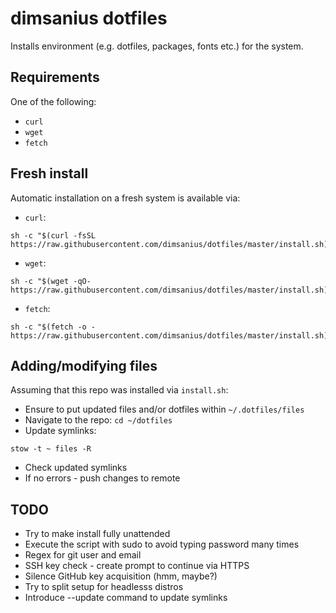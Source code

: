 # dimsanius dotfiles

Installs environment (e.g. dotfiles, packages, fonts etc.) for the system.

## Requirements

One of the following:

- `curl`
- `wget`
- `fetch`

## Fresh install

Automatic installation on a fresh system is available via:

- `curl`:

```shell
sh -c "$(curl -fsSL https://raw.githubusercontent.com/dimsanius/dotfiles/master/install.sh)"
```

- `wget`:

```shell
sh -c "$(wget -qO- https://raw.githubusercontent.com/dimsanius/dotfiles/master/install.sh)"
```

- `fetch`:

```shell
sh -c "$(fetch -o - https://raw.githubusercontent.com/dimsanius/dotfiles/master/install.sh)"
```

## Adding/modifying files

Assuming that this repo was installed via `install.sh`:

- Ensure to put updated files and/or dotfiles within `~/.dotfiles/files`
- Navigate to the repo: `cd ~/dotfiles`
- Update symlinks:

```shell
stow -t ~ files -R
```

- Check updated symlinks
- If no errors - push changes to remote

## TODO

- Try to make install fully unattended
- Execute the script with sudo to avoid typing password many times
- Regex for git user and email
- SSH key check - create prompt to continue via HTTPS
- Silence GitHub key acquisition (hmm, maybe?)
- Try to split setup for headlesss distros
- Introduce --update command to update symlinks